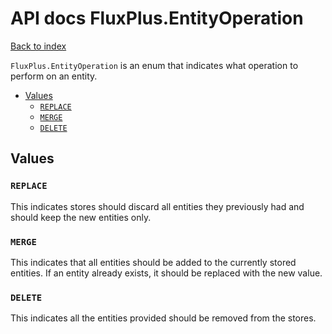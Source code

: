 # API docs FluxPlus.EntityOperation

[Back to index](../README.md)

`FluxPlus.EntityOperation` is an enum that indicates what operation to perform on an entity.

<!-- MarkdownTOC depth=3 -->

- [Values](#values)
  - [`REPLACE`](#replace)
  - [`MERGE`](#merge)
  - [`DELETE`](#delete)

<!-- /MarkdownTOC -->

## Values

### `REPLACE`

This indicates stores should discard all entities they previously had and should keep the new entities only.

### `MERGE`

This indicates that all entities should be added to the currently stored entities.
If an entity already exists, it should be replaced with the new value.

### `DELETE`

This indicates all the entities provided should be removed from the stores.
